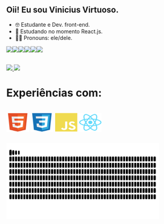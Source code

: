 ## Oii! Eu sou Vinicius Virtuoso.


- 🤓 Estudante e Dev. front-end.
- 🌱 Estudando no momento React.js.
- 🧑🏾 Pronouns: ele/dele.



<div style="display: flex">
      <a href="https://www.facebook.com/vinicius.eduardo.121398">
        <img height="25em" src="https://img.shields.io/badge/Facebook-1877F2?style=for-the-badge&logo=facebook&logoColor=white"/>
      </a>
      <a href="https://www.instagram.com/vini.e.v">
        <img height="25em" src="https://img.shields.io/badge/Instagram-E4405F?style=for-the-badge&logo=instagram&logoColor=white"/>
      </a>
      <a href="https://www.linkedin.com/in/vinicius-virtuoso-110107196">
        <img height="25em" src="https://img.shields.io/badge/LinkedIn-0077B5?style=for-the-badge&logo=linkedin&logoColor=white"/>
      </a>
      <a href="https://discord.gg/dYW5MdR6EY">
        <img height="25em" src="https://img.shields.io/badge/Discord-7289DA?style=for-the-badge&logo=discord&logoColor=white"/>
      </a>
      <a href="https://api.whatsapp.com/send?l=pt&amp;phone=55048996596430">
        <img height="25em" src="https://img.shields.io/badge/WhatsApp-25D366?style=for-the-badge&logo=whatsapp&logoColor=white"/>
      </a>
      <a href="viniciusvirtuoso1902@gmail.com">
        <img height="25em" src="https://img.shields.io/badge/Gmail-D14836?style=for-the-badge&logo=gmail&logoColor=white"/>
      </a>
</div>

 ##



    

<div>
  <a href="https://github.com/vinicius-virtuoso">
  <img height="150em" src="https://github-readme-stats.vercel.app/api?username=vinicius-virtuoso&show_icons=true&theme=shades-of-purple&include_all_commits=true&count_private=true"/>
  <img height="150em" src="https://github-readme-stats.vercel.app/api/top-langs/?username=vinicius-virtuoso&layout=compact&langs_count=7&theme=shades-of-purple"/>
    </a>
</div>
 
 # Experiências com:
 <div style="display: inline_block"><br>
  <img align="center" alt="Vini-HTML" height="50" width="60" src="https://raw.githubusercontent.com/devicons/devicon/master/icons/html5/html5-original.svg">
  <img align="center" alt="Vini-CSS" height="50" width="60" src="https://raw.githubusercontent.com/devicons/devicon/master/icons/css3/css3-original.svg">
  <img align="center" alt="Vini-Js" height="50" width="60" src="https://raw.githubusercontent.com/devicons/devicon/master/icons/javascript/javascript-plain.svg">
  <img align="center" alt="Vini-React" height="50" width="60" src="https://raw.githubusercontent.com/devicons/devicon/master/icons/react/react-original.svg">
</div>



 ##
 
<div style="display: inline_block">
   <img height="200" width="80%" src="https://github.com/vinicius-virtuoso/vinicius-virtuoso/blob/output/github-contribution-grid-snake.svg">
</div>

 ##

<!--     - Instagram: https://www.instagram.com/vini.e.v    
    - WhatsApp: +55 (48) 9 8837-8970  ,
    - Facebook: https://www.facebook.com/vinicius.eduardo.121398 , -->

<!---
vinicius-virtuoso/vinicius-virtuoso is a ✨ special ✨ repository because its `README.md` (this file) appears on your GitHub profile.
You can click the Preview link to take a look at your changes.
--->
